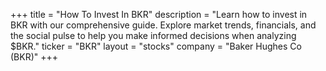 +++
title = "How To Invest In BKR"
description = "Learn how to invest in BKR with our comprehensive guide. Explore market trends, financials, and the social pulse to help you make informed decisions when analyzing $BKR."
ticker = "BKR"
layout = "stocks"
company = "Baker Hughes Co (BKR)"
+++

